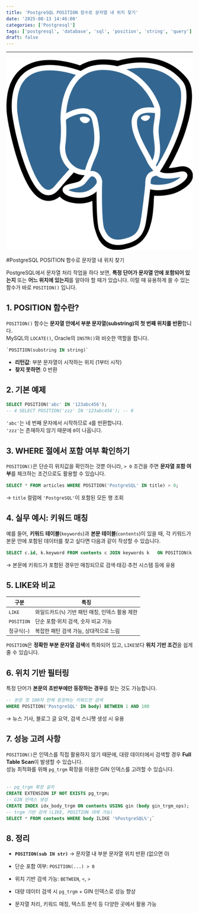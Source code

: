 ```yaml
---
title: 'PostgreSQL POSITION 함수로 문자열 내 위치 찾기'
date: '2025-08-13 14:46:00'
categories: ['Postgresql']
tags: ['postgresql', 'database', 'sql', 'position', 'string', 'query']
draft: false
---
```


------------------------------------------------------------------------

![](/images/posts/126/img.png)

#PostgreSQL POSITION 함수로 문자열 내 위치 찾기

PostgreSQL에서 문자열 처리 작업을 하다 보면, **특정 단어가 문자열 안에 포함되어 있는지** 또는 **어느 위치에 있는지**를 알아야 할 때가 있습니다. 이럴 때 유용하게 쓸 수 있는 함수가 바로 `POSITION()` 입니다.

## 1. POSITION 함수란?

`POSITION()` 함수는 **문자열 안에서 부분 문자열(substring)의 첫 번째 위치를 반환**합니다.  
MySQL의 `LOCATE()`, Oracle의 `INSTR()`와 비슷한 역할을 합니다.

```sql
`POSITION(substring IN string)`
```

- **리턴값**: 부분 문자열이 시작하는 위치 (1부터 시작)
- **찾지 못하면**: 0 반환
## 2. 기본 예제

```sql
SELECT POSITION('abc' IN '123abc456'); 
-- 4 SELECT POSITION('zzz' IN '123abc456'); -- 0
```
`'abc'`는 네 번째 문자에서 시작하므로 `4`를 반환합니다.  
`'zzz'`는 존재하지 않기 때문에 `0`이 나옵니다.

## 3. WHERE 절에서 포함 여부 확인하기

`POSITION()`은 단순히 위치값을 확인하는 것뿐 아니라, `> 0` 조건을 주면 **문자열 포함 여부**를 체크하는 조건으로도 활용할 수 있습니다.

```sql
SELECT * FROM articles WHERE POSITION('PostgreSQL' IN title) > 0;
```
→ `title` 컬럼에 `'PostgreSQL'`이 포함된 모든 행 조회

## 4. 실무 예시: 키워드 매칭

예를 들어, **키워드 테이블**(`keywords`)과 **본문 테이블**(`contents`)이 있을 때, 각 키워드가 본문 안에 포함된 데이터를 찾고 싶다면 다음과 같이 작성할 수 있습니다.

```sql
SELECT c.id, k.keyword FROM contents c JOIN keywords k   ON POSITION(k.keyword IN c.body) > 0;
```

→ 본문에 키워드가 포함된 경우만 매칭되므로 검색·태깅·추천 시스템 등에 유용

## 5. LIKE와 비교

|구분|특징|
|---|---|
|`LIKE`|와일드카드(`%`) 기반 패턴 매칭, 인덱스 활용 제한|
|`POSITION`|단순 포함·위치 검색, 숫자 비교 가능|
|정규식(`~`)|복잡한 패턴 검색 가능, 상대적으로 느림|

`POSITION`은 **정확한 부분 문자열 검색**에 특화되어 있고, `LIKE`보다 **위치 기반 조건**을 쉽게 줄 수 있습니다.

## 6. 위치 기반 필터링

특정 단어가 **본문의 초반부에만 등장하는 경우**를 찾는 것도 가능합니다.

```sql
-- 본문 첫 100자 안에 등장하는 키워드만 검색 
WHERE POSITION('PostgreSQL' IN body) BETWEEN 1 AND 100
```
→ 뉴스 기사, 블로그 글 요약, 검색 스니펫 생성 시 유용

## 7. 성능 고려 사항

`POSITION()`은 인덱스를 직접 활용하지 않기 때문에, 대량 데이터에서 검색할 경우 **Full Table Scan**이 발생할 수 있습니다.  
성능 최적화를 위해 `pg_trgm` 확장을 이용한 GIN 인덱스를 고려할 수 있습니다.

```sql

-- pg_trgm 확장 설치 
CREATE EXTENSION IF NOT EXISTS pg_trgm; 
-- GIN 인덱스 생성 
CREATE INDEX idx_body_trgm ON contents USING gin (body gin_trgm_ops);  
-- trgm 기반 검색 (LIKE, POSITION 대체 가능) 
SELECT * FROM contents WHERE body ILIKE '%PostgreSQL%';`
```
## 8. 정리

- **`POSITION(sub IN str)`** → 문자열 내 부분 문자열 위치 반환 (없으면 0)
    
- 단순 포함 여부: `POSITION(...) > 0`
    
- 위치 기반 검색 가능: `BETWEEN`, `<`, `>`
    
- 대량 데이터 검색 시 `pg_trgm` + GIN 인덱스로 성능 향상
    
- 문자열 처리, 키워드 매칭, 텍스트 분석 등 다양한 곳에서 활용 가능